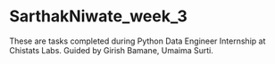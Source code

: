 # SarthakNiwate_week_3
These are tasks completed during Python Data Engineer Internship at Chistats Labs. Guided by Girish Bamane, Umaima Surti.
